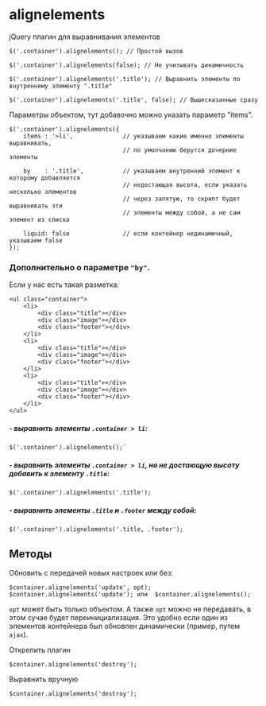 # alignelements

jQuery плагин для выравнивания элементов
    
    $('.container').alignelements(); // Простой вызов
    
    $('.container').alignelements(false); // Не учитывать динамичность

    $('.container').alignelements('.title'); // Выравнить элементы по внутреннему элементу ".title"
    
    $('.container').alignelements('.title', false); // Вышесказанные сразу

Параметры объектом, тут добавочно можно указать параметр "items".
    
    $('.container').alignelements({
        items : '>li',              // указываем какие именно элементы выравнивать, 
                                    // по умолчанию берутся дочерние элементы

        by    : '.title',           // указываем внутренний элемент к которому добавляется 
                                    // недостающая высота, если указать несколько элементов 
                                    // через запятую, то скрипт будет выравнивать эти 
                                    // элементы между собой, а не сам элемент из списка

        liquid: false               // если контейнер нединамичный, указываем false
    });

### Дополнительно о параметре `"by"`.

Если у нас есть такая разметка:
    
    <ul class="container">
        <li>
            <div class="title"></div>
            <div class="image"></div>
            <div class="footer"></div>
        </li>
        <li>
            <div class="title"></div>
            <div class="image"></div>
            <div class="footer"></div>
        </li>
        <li>
            <div class="title"></div>
            <div class="image"></div>
            <div class="footer"></div>
        </li>
    </ul>

##### \- выравнить элементы `.container > li`:
    
    $('.container').alignelements();` 
##### \- выравнить элементы `.container > li`, но не достающую высоту добавить к элементу `.title`:
    
    $('.container').alignelements('.title');
##### \- выравнить элементы `.title` и `.footer` между собой:
    
    $('.container').alignelements('.title, .footer');

## Методы
Обновить с передачей новых настроек или без:
    
    $container.alignelements('update', opt);
    $container.alignelements('update'); или  $container.alignelements();
`opt` может быть только объектом. А также `opt` можно не передавать, в этом сучае будет переинициализация. Это удобно если один из элементов контейнера был обновлен динамически (пример, путем `ajax`).

Открепить плагин
    
    $container.alignelements('destroy');
Выравнить вручную
    
    $container.alignelements('destroy');
